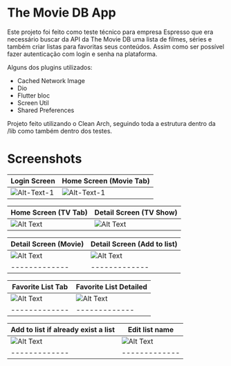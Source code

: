 
# The Movie DB App

Este projeto foi feito como teste técnico para empresa Espresso que era necessário buscar da API da The Movie DB uma lista de filmes, séries e também criar listas para favoritas seus conteúdos. Assim como ser possível fazer autenticação com login e senha na plataforma.

Alguns dos plugins utilizados:

- Cached Network Image
- Dio
- Flutter bloc
- Screen Util
- Shared Preferences

Projeto feito utilizando o Clean Arch, seguindo toda a estrutura dentro da /lib como também dentro dos testes. 

# Screenshots

| Login Screen  | Home Screen (Movie Tab) |
| ------------- | ------------- |
| ![Alt-Text-1](https://i.imgur.com/KwyFjge.png)   | ![Alt-Text-1](https://i.imgur.com/fmzge3t.png)   |

| Home Screen (TV Tab)  | Detail Screen (TV Show) |
| ------------- | ------------- |
| ![Alt Text](https://i.imgur.com/kBDaxQr.png) | ![Alt Text](https://i.imgur.com/sSVlJ2d.png)   |


| Detail Screen (Movie)  | Detail Screen (Add to list) |
| ------------- | ------------- |
| ![Alt Text](https://i.imgur.com/ViXBTXs.png) | ![Alt Text](https://i.imgur.com/UeaRc5U.png) |
| ------------- | ------------- |

| Favorite List Tab  | Favorite List Detailed |
| ------------- | ------------- |
| ![Alt Text](https://i.imgur.com/3NKFhuS.png) | ![Alt Text](https://i.imgur.com/Ntpsk3X.png) |
| ------------- | ------------- |

| Add to list if already exist a list  | Edit list name |
| ------------- | ------------- |
| ![Alt Text](https://i.imgur.com/vWN7vFs.png) | ![Alt Text](https://i.imgur.com/LbvoIyj.png) |
| ------------- | ------------- |